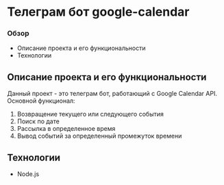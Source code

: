 # Телеграм бот google-calendar
### Обзор
* Описание проекта и его функциональности
* Технологии

## Описание проекта и его функциональности

Данный проект - это телеграм бот, работающий с Google Calendar API. 
Основной функционал:
1. Возвращение текущего или следующего события
2. Поиск по дате
3. Рассылка в определенное время
4. Вывод событий за определенный промежуток времени

## Технологии
* Node.js
